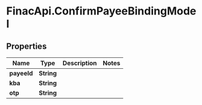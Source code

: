 # FinacApi.ConfirmPayeeBindingModel

## Properties
Name | Type | Description | Notes
------------ | ------------- | ------------- | -------------
**payeeId** | **String** |  | 
**kba** | **String** |  | 
**otp** | **String** |  | 
